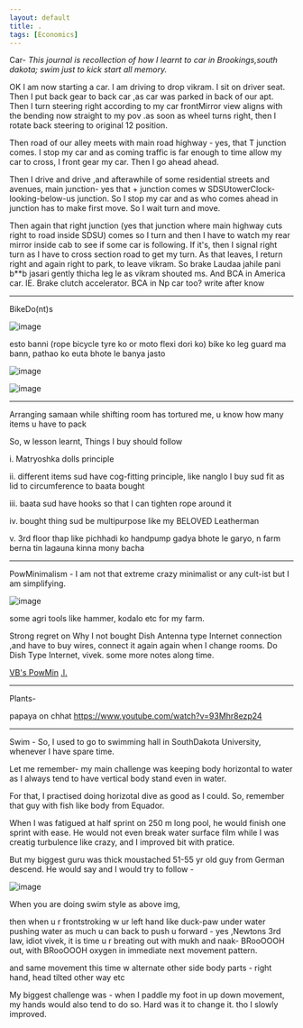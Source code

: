 ```yaml
---
layout: default
title: .
tags: [Economics]
---
```



Car-
_This journal is recollection of how I learnt to car in Brookings,south dakota; swim just to kick start all memory._

OK I am now starting a car. I am driving to drop vikram. I sit on driver seat. Then I put back gear to back car ,as car was parked in back of our apt. 
Then I turn steering right according to my car frontMirror view aligns with the bending now straight to my pov .as soon as wheel turns right,  then I rotate back steering to original 12 position. 

Then road of our alley meets with main road highway - yes, that T junction comes.  I stop my car and as coming traffic is far enough to time allow my car to cross,  I front gear my car.  Then I go ahead ahead.

Then I drive and drive ,and afterawhile of some residential streets and avenues, main junction- yes that + junction comes w SDSUtowerClock-looking-below-us junction.
So I stop my car and as who comes ahead in junction has to make first move. So I wait turn and move.

Then again that right junction (yes that junction where main highway cuts right to road inside SDSU) comes so I turn and then I have to watch my rear mirror inside cab to see if some car is following.  If it's,  then I signal right turn as I have to cross section road to get my turn.  As that leaves,  I return right and again right to park,  to leave vikram.
 So brake Laudaa jahile pani b**b jasari gently thicha leg le as vikram shouted ms.
And BCA in America car.  IE.  Brake clutch accelerator. BCA in Np car too? write after know

---
BikeDo(nt)s 

![image](https://github.com/sbibek086/write-the-docs/assets/11883023/ac288cda-a051-4a30-b402-cb313f82340c)

esto banni (rope bicycle tyre ko or moto flexi dori ko) bike ko leg guard ma bann, pathao ko euta bhote le banya jasto

![image](https://github.com/sbibek086/write-the-docs/assets/11883023/9881edf2-20f3-4819-9ecf-a91dd9e2c5d7)

![image](https://github.com/sbibek086/write-the-docs/assets/11883023/e249e8bc-050e-4849-809b-ab80b2251121)

---
Arranging samaan while shifting room has tortured me, u know how many items u have to pack

So, w lesson learnt,
Things I buy should follow

i. Matryoshka dolls principle

ii. different items sud have cog-fitting principle, like nanglo I buy sud fit as lid to circumference to baata  bought

iii. baata sud have hooks so that I can tighten rope around it

iv. bought thing sud be multipurpose like my BELOVED Leatherman

v. 3rd floor thap like pichhadi ko handpump gadya bhote le garyo, n farm berna tin lagauna kinna mony bacha

---
PowMinimalism -
I am not that extreme crazy minimalist or any cult-ist but I am simplifying. 

![image](https://github.com/sbibek086/write-the-docs/assets/11883023/e2f1ce30-344c-4780-80d7-1fb59ca33841)

some agri tools like hammer, kodalo etc for my farm.

Strong regret on Why I not bought Dish Antenna type Internet connection ,and have to buy wires, connect it again again when I change rooms. Do Dish Type Internet, vivek.
some more notes along time.

[VB's PowMin](https://vitalik.eth.limo/general/2022/06/20/backpack.html) [.l](https://www.youtube.com/watch?v=FqTkiLxIE9Y)[.](https://youtu.be/irk6lpW0QMw?si=I7qWfRRCKMCCyvuE&t=229)

---
Plants-

papaya on chhat https://www.youtube.com/watch?v=93Mhr8ezp24


---
Swim - So, I used to go to swimming hall in SouthDakota University, whenever I have spare time.

Let me remember- my main challenge was keeping body horizontal to water as I always tend to have vertical body stand even in water.

For that, I practised doing horizotal dive as good as I could. So, remember that guy with fish like body from Equador. 

When I was fatigued at half sprint on 250 m  long pool, he would finish one sprint with ease. He would not even break water surface film while I was creatig turbulence like crazy, and I improved bit with pratice.

But my biggest guru was thick moustached 51-55 yr old guy from German descend. He would say and I would try to follow -

![image](https://gist.github.com/assets/11883023/eead5656-55b1-484e-974d-5b0d33d234e6)

 When you are doing swim style as above img,

then when u r frontstroking w ur left hand like duck-paw under water pushing water as much u can back to push u forward - yes ,Newtons 3rd law, idiot vivek, it is time u r breating out with mukh and naak- BRooOOOH out, with BRooOOOH oxygen in immediate next movement pattern.

and same movement this time w alternate other side body parts - right hand, head tilted other way etc

My biggest challenge was - when I paddle my foot in up down movement, my hands would also tend to do so. Hard was it to change it. tho I slowly improved.
